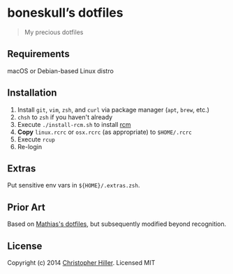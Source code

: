 # boneskull’s dotfiles

> My precious dotfiles

## Requirements

macOS or Debian-based Linux distro

## Installation

1. Install `git`, `vim`, `zsh`, and `curl` via package manager (`apt`, `brew`, etc.)
1. `chsh` to `zsh` if you haven't already
1. Execute `./install-rcm.sh` to install [rcm](https://github.com/thoughtbot/rcm)
1. **Copy** `linux.rcrc` or `osx.rcrc` (as appropriate) to `$HOME/.rcrc`
1. Execute `rcup`
1. Re-login

## Extras

Put sensitive env vars in `${HOME}/.extras.zsh`.

## Prior Art

Based on [Mathias's dotfiles](https://github.com/mathiasbynens/dotfiles), but subsequently modified beyond recognition.

## License

Copyright (c) 2014 [Christopher Hiller](https://boneskull.com).  Licensed MIT
